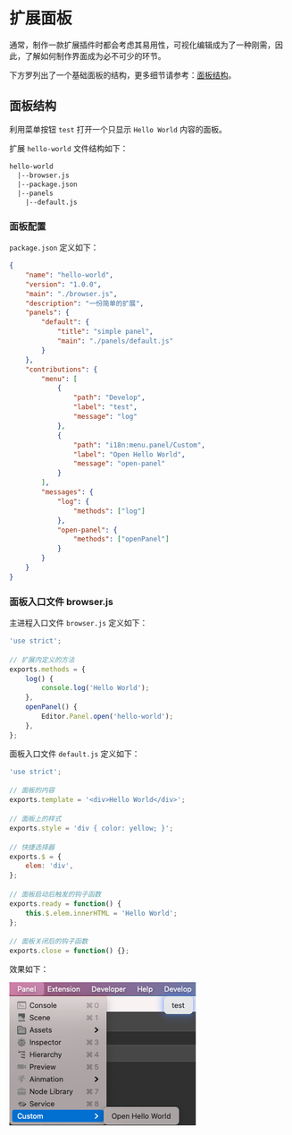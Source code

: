 # 扩展面板

通常，制作一款扩展插件时都会考虑其易用性，可视化编辑成为了一种刚需，因此，了解如何制作界面成为必不可少的环节。

下方罗列出了一个基础面板的结构，更多细节请参考：[面板结构](./panel.md)。

## 面板结构

利用菜单按钮 `test` 打开一个只显示 `Hello World` 内容的面板。

扩展 `hello-world` 文件结构如下：

```
hello-world
  |--browser.js
  |--package.json
  |--panels
    |--default.js
```

### 面板配置

`package.json` 定义如下：

```json
{
    "name": "hello-world",
    "version": "1.0.0",
    "main": "./browser.js",
    "description": "一份简单的扩展",
    "panels": {
        "default": {
            "title": "simple panel",
            "main": "./panels/default.js"
        }
    },
    "contributions": {
        "menu": [
            {
                "path": "Develop",
                "label": "test",
                "message": "log"
            },
            {
                "path": "i18n:menu.panel/Custom",
                "label": "Open Hello World",
                "message": "open-panel"
            }
        ],
        "messages": {
            "log": {
                "methods": ["log"]
            },
            "open-panel": {
                "methods": ["openPanel"]
            }
        }
    }
}
```

### 面板入口文件 browser.js

主进程入口文件 `browser.js` 定义如下：

```js
'use strict';

// 扩展内定义的方法
exports.methods = {
    log() {
        console.log('Hello World');
    },
    openPanel() {
        Editor.Panel.open('hello-world');
    },
};
```

面板入口文件 `default.js` 定义如下：

```js
'use strict';

// 面板的内容
exports.template = '<div>Hello World</div>';

// 面板上的样式
exports.style = 'div { color: yellow; }';

// 快捷选择器
exports.$ = {
    elem: 'div',
};

// 面板启动后触发的钩子函数
exports.ready = function() {
    this.$.elem.innerHTML = 'Hello World';
};

// 面板关闭后的钩子函数
exports.close = function() {};
```

效果如下：

![custom-panel](./image/custom-panel.png)

